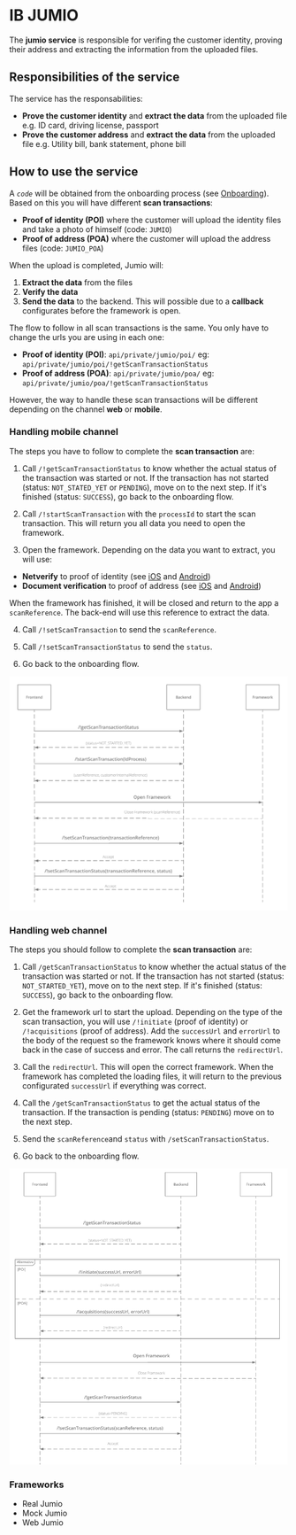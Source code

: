 # IB JUMIO

The **jumio service** is responsible for verifing the customer identity, proving their address and extracting the information from the uploaded files.

## Responsibilities of the service

The service has the responsabilities:
* **Prove the customer identity** and **extract the data** from the uploaded file e.g. ID card, driving license, passport
* **Prove the customer address** and **extract the data** from the uploaded file e.g. Utility bill, bank statement, phone bill

## How to use the service

A *`code`*  will be obtained from the onboarding process (see [Onboarding](onboarding.md)). Based on this you will have different **scan transactions**:

  * **Proof of identity (POI)** where the customer will upload the identity files and take a photo of himself (code:  `JUMIO`)
  * **Proof of address (POA)** where the customer will upload the address files (code: `JUMIO_POA`)

When the upload is completed, Jumio will:
1. **Extract the data** from the files
2. **Verify the data**
3. **Send the data** to the backend. This will possible due to a **callback** configurates before the framework is open.

The flow to follow in all scan transactions is the same. You only have to change the urls you are using in each one:
  * **Proof of identity (POI)**: `api/private/jumio/poi/` eg: `api/private/jumio/poi/!getScanTransactionStatus`
  * **Proof of address (POA)**:  `api/private/jumio/poa/` eg: `api/private/jumio/poa/!getScanTransactionStatus`

However, the way to handle these scan transactions will be different depending on the channel **web** or **mobile**.

 ### Handling mobile channel

The steps you have to follow to complete the **scan transaction** are:

1. Call `/!getScanTransactionStatus` to know whether the actual status of the transaction was started or not. If the transaction has not started (status: `NOT_STATED_YET` or `PENDING`), move on to the next step. If it's finished (status: `SUCCESS`), go back to the onboarding flow.

2. Call `/!startScanTransaction` with the `processId` to start the scan transaction. This will return you all data you need to open the framework.

3. Open the framework. Depending on the data you want to extract, you will use:
 * **Netverify** to proof of identity (see [iOS](https://github.com/Jumio/mobile-sdk-ios/blob/master/docs/integration_netverify-fastfill.md) and [Android](https://github.com/Jumio/mobile-sdk-android/blob/master/docs/integration_netverify-fastfill.md))
 * **Document verification** to proof of address (see [iOS](https://github.com/Jumio/mobile-sdk-ios/blob/master/docs/integration_document-verification.md) and [Android](https://github.com/Jumio/mobile-sdk-android/blob/master/docs/integration_document-verification.md))

When the framework has finished, it will be closed and return to the app a `scanReference`. The back-end will use this reference to extract the data.

4. Call `/!setScanTransaction` to send the `scanReference`.

5. Call `/!setScanTransactionStatus` to send the `status`.

6. Go back to the onboarding flow.

![Handling jumio on mobile](jumio-handling-on-mobile.png)

### Handling web channel

The steps you should follow to complete the **scan transaction** are:

1. Call `/getScanTransactionStatus` to know whether the actual status of the transaction was started or not. If the transaction has not started (status: `NOT_STARTED_YET`), move on to the next step. If it's finished (status: `SUCCESS`), go back to the onboarding flow.

2. Get the framework url to start the upload. Depending on the type of the scan transaction, you will use `/!initiate` (proof of identity) or `/!acquisitions` (proof of address). Add the `successUrl` and `errorUrl` to the body of the request so the framework knows where it should come back in the case of success and error.  The call returns the `redirectUrl`.

3. Call the `redirectUrl`. This will open the correct framework. When the framework has completed the loading files, it will return to the previous configurated `successUrl` if everything was correct.

4. Call the `/getScanTransactionStatus` to get the actual status of the transaction. If the transaction is pending (status: `PENDING`) move on to the next step.

5. Send the `scanReference`and `status` with `/setScanTransactionStatus`.

6. Go back to the onboarding flow.

![Handling jumio on mobile](jumio-handling-on-web.png)

### Frameworks

- Real Jumio
- Mock Jumio
- Web Jumio
